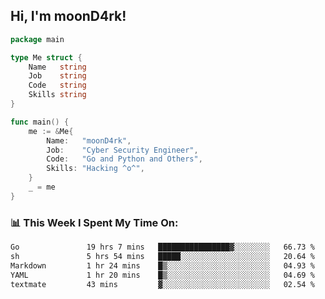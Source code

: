 <h2> Hi, I'm moonD4rk!</h2>

```go
package main

type Me struct {
	Name   string
	Job    string
	Code   string
	Skills string
}

func main() {
	me := &Me{
		Name:   "moonD4rk",
		Job:    "Cyber Security Engineer",
		Code:   "Go and Python and Others",
		Skills: "Hacking ^o^",
	}
	_ = me
}
```

<h3>📊 This Week I Spent My Time On:</h3>
<!-- <img align='right' src="https://github-readme-stats.vercel.app/api?username=moond4rk&show_icons=true&theme=radical", width="300" height="150"> -->

<!--START_SECTION:waka-->

```txt
Go               19 hrs 7 mins   ████████████████▓░░░░░░░░   66.73 %
sh               5 hrs 54 mins   █████░░░░░░░░░░░░░░░░░░░░   20.64 %
Markdown         1 hr 24 mins    █▒░░░░░░░░░░░░░░░░░░░░░░░   04.93 %
YAML             1 hr 20 mins    █▒░░░░░░░░░░░░░░░░░░░░░░░   04.69 %
textmate         43 mins         ▓░░░░░░░░░░░░░░░░░░░░░░░░   02.54 %
```

<!--END_SECTION:waka-->

